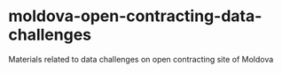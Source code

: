 # moldova-open-contracting-data-challenges
Materials related to data challenges on open contracting site of Moldova
